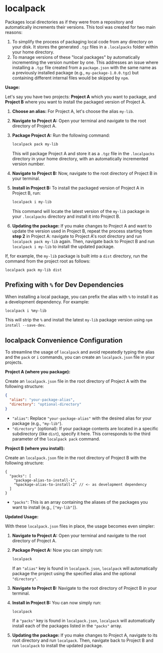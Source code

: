 # localpack

Packages local directories as if they were from a repository and automatically increments their versions. This tool was created for two main reasons:

1.  To simplify the process of packaging local code from any directory on your disk. It stores the generated `.tgz` files in a `.localpacks` folder within your home directory.
2.  To manage versions of these "local packages" by automatically incrementing the version number by one. This addresses an issue where installing a `.tgz` file created from a `package.json` with the same name as a previously installed package (e.g., `my-package-1.0.0.tgz`) but containing different internal files would be skipped by `npm`.

**Usage:**

Let's say you have two projects: **Project A** which you want to package, and **Project B** where you want to install the packaged version of Project A.

1.  **Choose an alias:** For Project A, let's choose the alias `my-lib`.

2.  **Navigate to Project A:** Open your terminal and navigate to the root directory of Project A.

3.  **Package Project A:** Run the following command:
    ```bash
    localpack pack my-lib
    ```
    This will package Project A and store it as a `.tgz` file in the `.localpacks` directory in your home directory, with an automatically incremented version number.

4.  **Navigate to Project B:** Now, navigate to the root directory of Project B in your terminal.

5.  **Install in Project B:** To install the packaged version of Project A in Project B, run:
    ```bash
    localpack i my-lib
    ```
    This command will locate the latest version of the `my-lib` package in your `.localpacks` directory and install it into Project B.

6.  **Updating the package:** If you make changes to Project A and want to update the version used in Project B, repeat the process starting from **step 2** in Project A: navigate to Project A's root directory and run `localpack pack my-lib` again. Then, navigate back to Project B and run `localpack i my-lib` to install the updated package.

If, for example, the `my-lib` package is built into a `dist` directory, run the command from the project root as follows:

```
localpack pack my-lib dist
```

## Prefixing with `%` for Dev Dependencies

When installing a local package, you can prefix the alias with `%` to install it as a development dependency. For example:

```bash
localpack i %my-lib
```

This will strip the `%` and install the latest `my-lib` package version using `npm install --save-dev`.

## localpack Convenience Configuration

To streamline the usage of `localpack` and avoid repeatedly typing the alias and the `pack` or `i` commands, you can create an `localpack.json` file in your projects.

**Project A (where you package):**

Create an `localpack.json` file in the root directory of Project A with the following structure:

```json
{
  "alias": "your-package-alias",
  "directory": "optional-directory"
}
```

* `"alias"`: Replace `"your-package-alias"` with the desired alias for your package (e.g., `"my-lib"`).
* `"directory"` (optional): If your package contents are located in a specific subdirectory (like `dist`), specify it here. This corresponds to the third parameter of the `localpack pack` command.

**Project B (where you install):**

Create an `localpack.json` file in the root directory of Project B with the following structure:

```json5
{
  "packs": [
    "package-alias-to-install-1",
    "%package-alias-to-install-2" // <- as development dependency
  ]
}
```

* `"packs"`: This is an array containing the aliases of the packages you want to install (e.g., `["my-lib"]`).

**Updated Usage:**

With these `localpack.json` files in place, the usage becomes even simpler:

1.  **Navigate to Project A:** Open your terminal and navigate to the root directory of Project A.

2.  **Package Project A:** Now you can simply run:
    ```bash
    localpack
    ```
    If an `"alias"` key is found in `localpack.json`, `localpack` will automatically package the project using the specified alias and the optional `"directory"`.

3.  **Navigate to Project B:** Navigate to the root directory of Project B in your terminal.

4.  **Install in Project B:** You can now simply run:
    ```bash
    localpack
    ```
    If a `"packs"` key is found in `localpack.json`, `localpack` will automatically install each of the packages listed in the `"packs"` array.

5.  **Updating the package:** If you make changes to Project A, navigate to its root directory and run `localpack`. Then, navigate back to Project B and run `localpack` to install the updated package.

